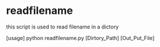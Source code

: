# readfilename
this script is used to read filename in a dictory

[usage]
python readfilename.py [Dirtory_Path] [Out_Put_File]
